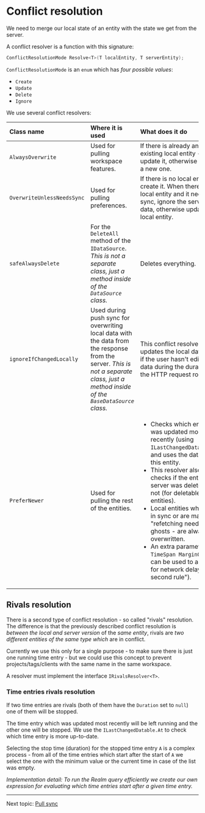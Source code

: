 Conflict resolution
===================

We need to merge our local state of an entity with the state we get from the server.

A conflict resolver is a function with this signature:

```csharp
ConflictResolutionMode Resolve<T>(T localEntity, T serverEntity);
```

`ConflictResolutionMode` is an `enum` which has _four possible values_:

- `Create`
- `Update`
- `Delete`
- `Ignore`

We use several conflict resolvers:

| Class name | Where it is used | What does it do |
|:---------- |:---------------- |:----------------|
| `AlwaysOverwrite` | Used for pulling workspace features. | If there is already an existing local entity - update it, otherwise create a new one. |
| `OverwriteUnlessNeedsSync` | Used for pulling preferences. | If there is no local entity, create it. When there is a local entity and it needs sync, ignore the server data, otherwise update the local entity. |
| `safeAlwaysDelete` | For the `DeleteAll` method of the `IDataSource`. _This is not a separate class, just a method inside of the `DataSource` class._ | Deletes everything. |
| `ignoreIfChangedLocally` | Used during push sync for overwriting local data with the data from the response from the server.  _This is not a separate class, just a method inside of the `BaseDataSource` class._ | This conflict resolver updates the local data only if the user hasn't edited the data during the duration of the HTTP request roundtrip. |
| `PreferNewer` | Used for pulling the rest of the entities. | <ul><li>Checks which entity was updated most recently (using `ILastChangedDatable.At`) and uses the data from this entity.</li><li>This resolver also checks if the entity on server was deleted or not (for deletable entities).</li><li>Local entities which are in sync or are marked as "refetching needed" - ghosts - are always overwritten.</li><li>An extra parameter `TimeSpan MarginOfError` can be used to acount for network delays ("5 second rule").</li></ul> |


Rivals resolution
-----------------

There is a second type of conflict resolution - so called "rivals" resolution. The difference is that the previously described conflict resolution is _between the local and server version_ of the _same entity_, rivals are _two different entities of the same type which_ are in conflict.

Currently we use this only for a single purpose - to make sure there is just one running time entry - but we could use this concept to prevent projects/tags/clients with the same name in the same workspace.

A resolver must implement the interface `IRivalsResolver<T>`.

### Time entries rivals resolution

If two time entries are rivals (both of them have the `Duration` set to `null`) one of them will be stopped.

The time entry which was updated most recently will be left running and the other one will be stopped. We use the `ILastChangedDatable.At` to check which time entry is more up-to-date.

Selecting the stop time (duration) for the stopped time entry `A` is a complex process - from all of the time entries which start after the start of `A` we select the one with the minimum value or the current time in case of the list was empty.

_Implementation detail: To run the Realm query efficiently we create our own expression for evaluating which time entries start after a given time entry._

---

Next topic: [Pull sync](pull-sync.md)